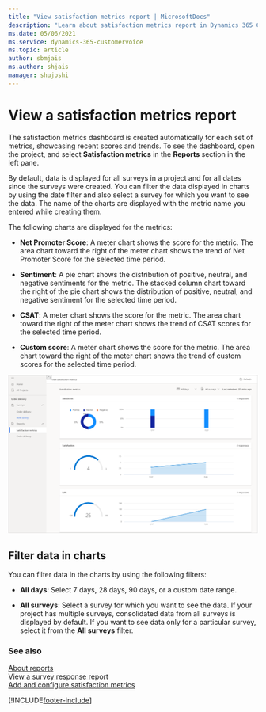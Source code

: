 ```yaml
---
title: "View satisfaction metrics report | MicrosoftDocs"
description: "Learn about satisfaction metrics report in Dynamics 365 Customer Voice."
ms.date: 05/06/2021
ms.service: dynamics-365-customervoice
ms.topic: article
author: sbmjais
ms.author: shjais
manager: shujoshi
---
```


# View a satisfaction metrics report

The satisfaction metrics dashboard is created automatically for each set of metrics, showcasing recent scores and trends. To see the dashboard, open the project, and select **Satisfaction metrics** in the **Reports** section in the left pane.

By default, data is displayed for all surveys in a project and for all dates since the surveys were created. You can filter the data displayed in charts by using the date filter and also select a survey for which you want to see the data. The name of the charts are displayed with the metric name you entered while creating them.

The following charts are displayed for the metrics:

- **Net Promoter Score**: A meter chart shows the score for the metric. The area chart toward the right of the meter chart shows the trend of Net Promoter Score for the selected time period.

- **Sentiment**: A pie chart shows the distribution of positive, neutral, and negative sentiments for the metric. The stacked column chart toward the right of the pie chart shows the distribution of positive, neutral, and negative sentiment for the selected time period.

- **CSAT**: A meter chart shows the score for the metric. The area chart toward the right of the meter chart shows the trend of CSAT scores for the selected time period.

- **Custom score**: A meter chart shows the score for the metric. The area chart toward the right of the meter chart shows the trend of custom scores for the selected time period.

![Satisfaction metrics report](media/metrics-report.png "Satisfaction metrics report")

## Filter data in charts

You can filter data in the charts by using the following filters:

- **All days**: Select 7 days, 28 days, 90 days, or a custom date range.

- **All surveys**: Select a survey for which you want to see the data. If your project has multiple surveys, consolidated data from all surveys is displayed by default. If you want to see data only for a particular survey, select it from the **All surveys** filter. 

### See also

[About reports](about-reports.md)<br>
[View a survey response report](survey-report.md)<br>
[Add and configure satisfaction metrics](satisfaction-metrics.md)

[!INCLUDE[footer-include](includes/footer-banner.md)]
